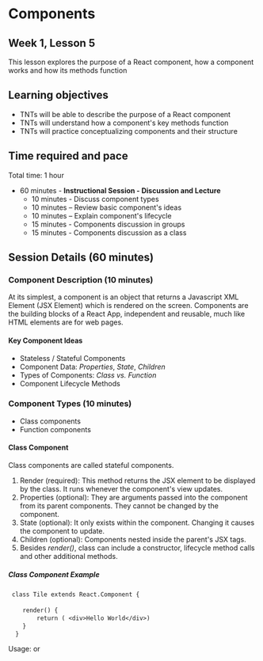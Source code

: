 # Components

## Week 1, Lesson 5

This lesson explores the purpose of a React component, how a component works and how its methods function

## Learning objectives

- TNTs will be able to describe the purpose of a React component
- TNTs will understand how a component's key methods function
- TNTs will practice conceptualizing components and their structure

## Time required and pace

Total time: 1 hour

- 60 minutes - **Instructional Session - Discussion and Lecture**
  - 10 minutes - Discuss component types
  - 10 minutes – Review basic component's ideas
  - 10 minutes – Explain component's lifecycle
  - 15 minutes - Components discussion in groups
  - 15 minutes - Components discussion as a class

## Session Details (60 minutes)

### Component Description (10 minutes)

At its simplest, a component is an object that returns a Javascript XML Element (JSX Element) which is rendered on the screen. Components are the building blocks of a React App, independent and reusable, much like HTML elements are for web pages.

#### Key Component Ideas

- Stateless / Stateful Components
- Component Data: _Properties_, _State_, _Children_
- Types of Components: _Class vs. Function_
- Component Lifecycle Methods

### Component Types (10 minutes)

- Class components
- Function components

#### Class Component

Class components are called stateful components.

1. Render (required): This method returns the JSX element to be displayed by the class. It runs whenever the component's view updates.
2. Properties (optional): They are arguments passed into the component from its parent components. They cannot be changed by the component.
3. State (optional): It only exists within the component. Changing it causes the component to update.
4. Children (optional): Components nested inside the parent's JSX tags.
5. Besides _render()_, class can include a constructor, lifecycle method calls and other additional methods.

##### Class Component Example

     class Tile extends React.Component {

        render() {
            return ( <div>Hello World</div>)
        }
      }

Usage: <Title></Title> or <Title />

##### Stateful Component With Props 

     class Tile extends React.Component {

          // Constructor
          constructor(props) {
              super(props)
              this.state = {
                  size: props.width * props.height
              }
          }
          
          render() {
              return ( <div>This is tile {this.props.name} with ID {this.props.id} of size {this.state.size} </div>)
          }
      }

Usage: <Title name="a name" id="an id" width="15" height="30" />

##### Rendering Other Components in a Component

    import React, { Component } from "react"
    import { Header } from "./Header"
    import { PhotoGrid } from "./PhotoGrid"

    // Assume each import is a separate component that was built
    // Homepage will render Header and PhotoGrid

    class HomePage extends React.Component {

        render() {
            return (
                <div id="home-page-container">
                  <Header/>
                  <PhotoGrid numberOfPhotos={5} />
                </div>
            )
        }
     }

Usage: <Homepage />

#### Function Component

Function components are called stateless components.

1. Originally simple, stateless components; expected to return the JSX element to be displayed.
2. Properties (optional): These arguments are passed in from the component's parent similarly to passing parameters to a function. They cannot be changed in the component.
3. UseState: A hook function that permits to provide a state to a function component. It returns a state variable, giving function components a way to manipulate a state the way class components do.

#### Function Components Examples (two common syntax - with and without lambda function)

##### A. Standard Function Syntax

    function App(props) {

        return <div><h1>My App</h1> <Tile/></div>

    }

##### B. Lambda Function (Arrow Function) Syntax

    let App = (props) => <div><h1>My App</h1> <Tile/></div>

### LifeCycle Methods (10 minutes)

Every component has *lifecycle methods*. They specify the behavior of the component when it goes through a phase of its lifecycle - when the compoenent is constructed or dismissed. Examples of phases could be: when the component is just about to render on the screen, when it has rendered on the screen, or when it is updated/modified in response to a change.

These methods are: *componenetDidMount*, *componenetDidUpdate*, *componentWillUnmount*. For example, componentDidMount is executed just after the React Component is mounted on the DOM.

![Life Cycle Diagram](images/Lifecycle-methods.png)

Source: [https://projects.wojtekmaj.pl/react-lifecycle-methods-diagram/](https://projects.wojtekmaj.pl/react-lifecycle-methods-diagram/)

#### Stateful Component With Props and Common Lifecycle Method

     class Tile extends React.Component {

          // This is called 1st
          constructor(props) {
              super(props)
              this.state = {
                  size: props.width * props.height
              }
          }
          
          // This is called 3rd
          componentDidMount() {
              //Do stuff here after component is mounted in DOM tree
          }
          
          //this is called 5th
          componentDidUpdate() {
              //Do stuff here after component state has changed in DOM tree
              //Ex: this.setState({size: 0})
          }
          
          //this is called 7th
          componentWillUnmount() {
              //Do stuff here after component is unmounted
              //Could be cleanup or service calls
              //Ex: log("User destroyed the tile. Maybe it's alive somewhere else")
              //Ex: this.database.tileDestroyed(userId, Date.now())
          }

          // During first pass this is called 2nd
          // Dduring second pass (after componentDidMount), it is called 4th
          // After an update, this is called 6th
          render() {
              return ( <div>This is tile {this.props.name} with ID {this.props.id} of size {this.state.size} </div>)
          }
      }
      
### Session Discussion (30 minutes | 15 minutes in groups, 15 minutes as a class)

In your team channels, discuss the following; be prepared to share an insight or example with the class. Keep in mind the following:

- Investigate a couple of websites you use regularly; be prepared to share some good candidates for Views and Components that you identified in the websites.

- Think about examples from your experience where you have built up a larger thing from smaller pieces. Can you make an analogy that reflects a stateless Component? a stateful Component? a reusable Component?

- As a group, imagine your daily schedule and activities as a set of components, e.g., Wake up, Exercise, Breakfast, .... Group the schedule under the following areas to present:
  - **Stateless** and **stateful** components
  - Component **properties** vs. **state**
  - **Re-usable** components
  - Components made up of other components (**composition**)

### Stretch Exercise Setup - MyTNT App (15 minutes)

- Identify components and composition: Tile, Card, Item in the [MyTNT App](https://github.com/tnt-summer-academy/Exercises/tree/main/Week_2/ENG2.1-myTNT) layout

![completed MyTNT App layout](https://github.com/tnt-summer-academy/Curriculum/blob/main/Week%201/images/MyTNT-component-model.png)

<!-- - Review GitHub process: Clone•Branch•Commit•Push•Pull Request -->

- Explore Code
  - Identify Function and Class Components, props, state, and children
  - Examine the Properties and State
  - Examine the use of the state value **count** in the _Counter_ component and **map** function
  - Review HTML/CSS including `<ul>`, `<li>` and `<a>` elements

## Stretch

* Use pair programming in Live Share to complete the [_My TNT_ Exercise](https://github.com/tnt-summer-academy/Exercises/tree/main/Week_2/ENG2.1-myTNT)

* Push your work to GitHub <!-- and submit a Pull Request (one per pair)-->

* Continue coding on the _My TNT_ Exercise Stretch Goals (See Exercises)

* Explore the purpose of React components, how to identify them and why they are used

## Resources

- Read ![this short chapter](https://leanpub.com/reactjsforthevisuallearner/read#leanpub-auto-chapter-2--what-is-react-and-why-is-it-cool) (Chapter 2) describing the way React uses Component to create website Views.
- ![Rubber Duck Debugging](https://en.wikipedia.org/wiki/Rubber_duck_debugging)
- ![VS Code Live Share Extension for Pair Programming](https://marketplace.visualstudio.com/items?itemName=MS-vsliveshare.vsliveshare-pack)
